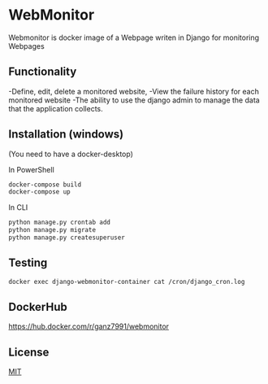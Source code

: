 # WebMonitor

Webmonitor is docker image of a Webpage writen in Django for monitoring Webpages

## Functionality

-Define, edit, delete a monitored website,
-View the failure history for each monitored website
-The ability to use the django admin to manage the data that the application collects.

## Installation (windows)

(You need to have a docker-desktop)

In PowerShell

```bash
docker-compose build  
docker-compose up
```
 In CLI 

```bash
python manage.py crontab add 
python manage.py migrate
python manage.py createsuperuser
```


## Testing 
```bash
docker exec django-webmonitor-container cat /cron/django_cron.log   
```


## DockerHub
https://hub.docker.com/r/ganz7991/webmonitor
## License
[MIT](https://choosealicense.com/licenses/mit/)
 
